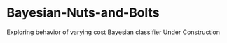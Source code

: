 # Bayesian-Nuts-and-Bolts
Exploring behavior of varying cost Bayesian classifier 
Under Construction
